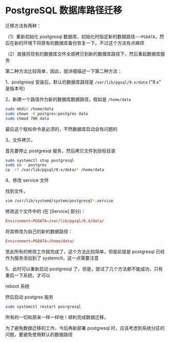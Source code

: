 # PostgreSQL 数据库路径迁移

迁移方法有两种：

（1）重新初始化 postgresql 数据库，初始化时指定新的数据路径---`PGDATA`，然后在新的环境下将原有的数据库备份恢复一下。不过这个方法有点麻烦

（2）直接将现有的数据库文件全部拷贝到新的数据库路径下，然后重起数据库服务

第二种方法比较简单，因此，就详细描述一下第二种方法：

1、postgresql 安装后，默认的数据库路径是 `/var/lib/pgsql/9.x/data` ("9.x" 是版本号)

2、新建一个路径作为新的数据库数据路径，假如是 `/home/data`

```bash
sudo mkdir /home/data
sudo chown -R postgres:postgres data
sudo chmod 700 data
```

最后这个赋权命令是必须的，不然数据库启动会有问题的

3、文件拷贝，

首先要停止 postgresql 服务，然后拷贝文件到目标目录

```bash
sudo systemctl stop postgresql
sudo su - postgres
cp -rf /var/lib/pgsql/9.x/data/* /home/data
```

4、修改 service 文件

找到文件，

```bash
vim /usr/lib/systemd/system/postgresql*.service
```

修改这个文件中的 (在 [Service] 部分)：

```conf
Environment=PGDATA=/var/lib/pgsql/9.4/data/
```

将其修改为自己的新的数据路径：

```conf
Environment=PGDATA=/home/data/
```

至此所有的修改工作就完成了，这个方法比较简单，但是前提是 postgresql 已经作为服务添加到了 systemctl，这一点需要注意

5、此时可以重新启动 postgresql 了，但是，尝试了几个方法都不能成功，只有重启一下系统，才可以

reboot 系统

然后启动 postgres 服务

```bash
sudo systemctl restart posrgresql
```

所有的一切和原来一样一样地！顺利完成数据迁移。

为了避免数据迁移的工作，今后再新部署 postgresql 时，应该考虑到系统分区的问题，要避免使用默认的数据路径
